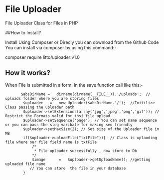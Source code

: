#  File Uploader

File Uploader Class for Files in PHP

##How to Install?

Install Using Composer or Direcly you can download from the Github Code You can install via composer by using this command:-

composer require litto/uploader:v1.0

## How it works?

When File is submitted in a form. In the save function call like this:-

           $absDirName =   dirname(dirname(__FILE__)).'/uploads';  // uploads folder where you are storing files
            $uploader   =   new Uploader($absDirName.'/');  //Initilize Class passing the uploader path
            $uploader->setExtensions(array('jpg','jpeg','png','gif')); // Restrict the Formats valid for thsi file upload
            $uploader->setSequence('page'); // You can set name sequence or you can pass the slug varibale for making seo friendly
            $uploader->setMaxSize(2); // Set size of the Uploader file in MB
            if($uploader->uploadFile("txtFile")){  // Class is uplaoding file where our file field name is txtFile
                /*
                 * File uploader successfully , now store to Db
                */
                $image      =   $uploader->getUploadName(); //getting uploaded file name
               // You can store  the file in your database
            }

